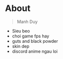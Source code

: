 # About
> Manh Duy
- Sieu beo
- choi game fps hay
- guts and black powder
- skin dep
- discord anime ngau loi
